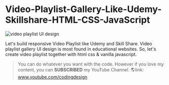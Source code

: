 # Video-Playlist-Gallery-Like-Udemy-Skillshare-HTML-CSS-JavaScript

![video playlist UI design](https://i.ytimg.com/vi/b5mGe608DZ4/hqdefault.jpg)

Let's build responsive Video Playlist like Udemy and Skill Share. Video playlist gallery UI design is most found in educational websites. So, let's create video playlist together with html css &amp; vanilla javascript.

> You can do whatever you want with the code. However if you love my content, you can **SUBSCRIBED** my YouTube Channel.
🌎link: www.youtube.com/codingdesign
